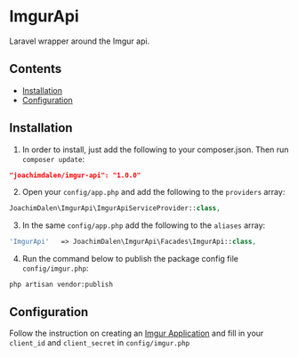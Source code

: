 # ImgurApi

Laravel wrapper around the Imgur api.

## Contents

- [Installation](#installation)
- [Configuration](#configuration)

## Installation

1. In order to install, just add the following to your composer.json. Then run `composer update`:

```json
"joachimdalen/imgur-api": "1.0.0"
```

2. Open your `config/app.php` and add the following to the `providers` array:

```php
JoachimDalen\ImgurApi\ImgurApiServiceProvider::class,
```

3. In the same `config/app.php` add the following to the `aliases` array:

```php
'ImgurApi'   => JoachimDalen\ImgurApi\Facades\ImgurApi::class,
```

4. Run the command below to publish the package config file `config/imgur.php`:

```shell
php artisan vendor:publish
```
## Configuration
Follow the instruction on creating an [Imgur Application](https://apidocs.imgur.com/) and fill in your `client_id` and `client_secret` in `config/imgur.php`